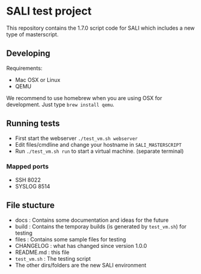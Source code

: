 # SALI test project

This repository contains the 1.7.0 script code for SALI which includes a new type of masterscript.

## Developing

Requirements:
 * Mac OSX or Linux
 * QEMU

We recommend to use homebrew when you are using OSX for development. Just type `brew install qemu`.

## Running tests
 * First start the webserver `./test_vm.sh webserver`
 * Edit files/cmdline and change your hostname in `SALI_MASTERSCRIPT`
 * Run `./test_vm.sh run` to start a virtual machine. (separate terminal)

### Mapped ports
 * SSH 8022
 * SYSLOG 8514

## File stucture

 * docs : Contains some documentation and ideas for the future
 * build : Contains the temporay builds (is generated by `test_vm.sh`) for testing
 * files : Contains some sample files for testing
 * CHANGELOG : what has changed since version 1.0.0
 * README.md : this file
 * `test_vm.sh` : The testing script
 * The other dirs/folders are the new SALI environment

